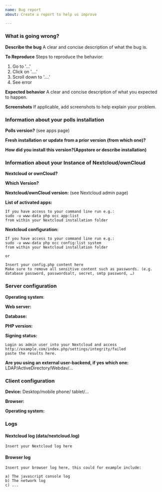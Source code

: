 ```yaml
---
name: Bug report
about: Create a report to help us improve

---
```


### What is going wrong?
**Describe the bug**
A clear and concise description of what the bug is.

**To Reproduce**
Steps to reproduce the behavior:
1. Go to '...'
2. Click on '....'
3. Scroll down to '....'
4. See error

**Expected behavior**
A clear and concise description of what you expected to happen.

**Screenshots**
If applicable, add screenshots to help explain your problem.

### Information about your polls installation
**Polls version?** (see apps page)

**Fresh installation or update from a prior version (from which one)?**

**How did you install this version?(Appstore or describe installation)**

### Information about your Instance of Nextcloud/ownCloud
**Nextcloud or ownCloud?**

**Which Version?**

**Nextcloud/ownCloud version:** (see Nextcloud admin page)

**List of activated apps:**

```
If you have access to your command line run e.g.:
sudo -u www-data php occ app:list
from within your Nextcloud installation folder
```
**Nextcloud configuration:**

```
If you have access to your command line run e.g.:
sudo -u www-data php occ config:list system
from within your Nextcloud installation folder

or

Insert your config.php content here
Make sure to remove all sensitive content such as passwords. (e.g. database password, passwordsalt, secret, smtp password, …)
```

### Server configuration
<!--
You can use the Issue Template application to prefill most of the required information: https://apps.nextcloud.com/apps/issuetemplate
-->

**Operating system**:

**Web server:**

**Database:**

**PHP version:**

**Signing status:**

```
Login as admin user into your Nextcloud and access
http://example.com/index.php/settings/integrity/failed
paste the results here.
```

**Are you using an external user-backend, if yes which one:** LDAP/ActiveDirectory/Webdav/...

### Client configuration
**Device:**
Desktop/mobile phone/ tablet/... 

**Browser:**

**Operating system:**

### Logs

#### Nextcloud log (data/nextcloud.log)
```
Insert your Nextcloud log here
```

#### Browser log
```
Insert your browser log here, this could for example include:

a) The javascript console log
b) The network log
c) ...
```
